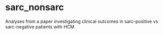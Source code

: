 # sarc_nonsarc
 Analyses from a paper investigating clinical outcomes in sarc-positive vs sarc-negative patients with HCM
